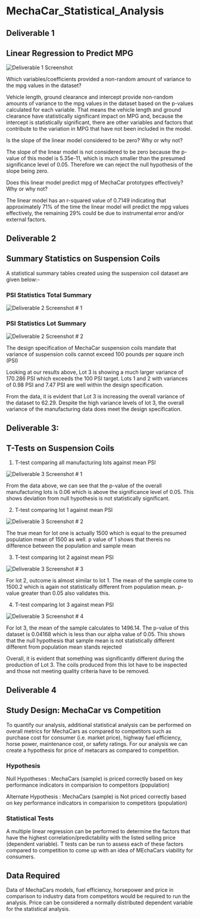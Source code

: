 # MechaCar_Statistical_Analysis

## Deliverable 1 

## Linear Regression to Predict MPG

![Deliverable 1 Screenshot](https://user-images.githubusercontent.com/104873181/185529301-8fd75873-2b32-4d4f-a3d6-5a8bb825c68d.png)

Which variables/coefficients provided a non-random amount of variance to the mpg values in the dataset?

Vehicle length, ground clearance and intercept provide non-random amounts of variance to the mpg values in the dataset based on the p-values calculated for each variable. That means the vehicle length and ground clearance have statistically significant impact on MPG and, because the intercept is statistically significant, there are other variables and factors that contribute to the variation in MPG that have not been included in the model.

Is the slope of the linear model considered to be zero? Why or why not?

The slope of the linear model is not considered to be zero because the p-value of this model is 5.35e-11, which is much smaller than the presumed significance level of 0.05. Therefore we can reject the null hypothesis of the slope being zero.

Does this linear model predict mpg of MechaCar prototypes effectively? Why or why not?

The linear model has an r-squared value of 0.7149 indicating that approximately 71% of the time the linear model will predict the mpg values effectively, the remaining 29% could be due to instrumental error and/or external factors.

## Deliverable 2

## Summary Statistics on Suspension Coils

A statistical summary tables created using the suspension coil dataset are given below:-

### PSI Statistics Total Summary
![Deliverable 2 Screenshot # 1](https://user-images.githubusercontent.com/104873181/185531030-bb769d2b-6a0c-463e-8d8b-b65eb4bd73c1.png)

### PSI Statistics Lot Summary 
![Deliverable 2 Screenshot # 2](https://user-images.githubusercontent.com/104873181/185531192-0dbe3267-e894-4813-9643-3ec18ea976af.png)

The design specification of MechaCar suspension coils mandate that variance of suspension coils cannot exceed 100 pounds per square inch (PSI)

Looking at our results above, Lot 3 is showing a much larger variance of 170.286 PSI which exceeds the 100 PSI target. Lots 1 and 2 with variances of 0.98 PSI and 7.47 PSI are well within the design specification.

From the data, it is evident that Lot 3 is increasing the overall variance of the dataset to 62.29. Despite the high variance levels of lot 3, the overall variance of the manufacturing data does meet the design specification.

## Deliverable 3:

## T-Tests on Suspension Coils


1. T-test comparing all manufacturing lots against mean PSI

![Deliverable 3 Screenshot # 1](https://user-images.githubusercontent.com/104873181/185533773-eb56ebdc-2fe3-4378-a9f6-40f6b231593d.png)

From the data above, we can see that the p-value of the overall manufacturing lots is 0.06 which is above the significance level of 0.05. This shows deviation from null hypothesis is not statistically significant. 

2. T-test comparing lot 1 against mean PSI

![Deliverable 3 Screenshot # 2](https://user-images.githubusercontent.com/104873181/185533901-7854fcd5-1a20-4f17-aa0e-2b38d35ef135.png)

The true mean for lot one is actually 1500 which is equal to the presumed population mean of 1500 as well. p value of 1 shows that thereis no difference between the population and sample mean

3. T-test comparing lot 2 against mean PSI

![Deliverable 3 Screenshot # 3](https://user-images.githubusercontent.com/104873181/185533944-6fd24c8d-b7f7-48f1-8920-4b9ca169e1eb.png)

For lot 2, outcome is almost similar to lot 1. The mean of the sample come to 1500.2 which is again not statistically different from population mean. p-value greater than 0.05 also validates this.

4. T-test comparing lot 3 against mean PSI

![Deliverable 3 Screenshot # 4](https://user-images.githubusercontent.com/104873181/185533971-e356b651-470c-4535-b34f-42cf04faab26.png)

For lot 3, the mean of the sample calculates to 1496.14. The p-value of this dataset is 0.04168 which is less than our alpha value of 0.05. This shows that the null hypothesis that sample mean is not statistically different different from population mean stands rejected

Overall, it is evident that something was significantly different during the production of Lot 3. The coils produced from this lot have to be inspected and those not meeting quality criteria have to be removed.

## Deliverable 4

## Study Design: MechaCar vs Competition

To quantify our analysis, additional statistical analysis can be performed on overall metrics for MechaCars as compared to competitors such as purchase cost for consumer (i.e. market price), highway fuel efficiency, horse power, maintenance cost, or safety ratings. For our analysis we can create a hypothesis for price of metacars as compared to competition.

### Hypothesis

Null Hypotheses : MechaCars (sample) is priced correctly based on key performance indicators in comparision to competitors (population)

Alternate Hypothesis : MechaCars (sample) is Not priced correctly based on key performance indicators in comparision to competitors (population)

### Statistical Tests

A multiple linear regression can be performed to determine the factors that have the highest correlation/predictability with the listed selling price (dependent variable). T tests can be run to assess each of these factors compared to competition to come up with an idea of MEchaCars viability for consumers.

## Data Required

Data of MechaCars models, fuel efficiency, horsepower and price in comparison to industry data from competitors would be required to run the analysis. Price can be considered a normally distributed dependent variable for the statistical analysis.





